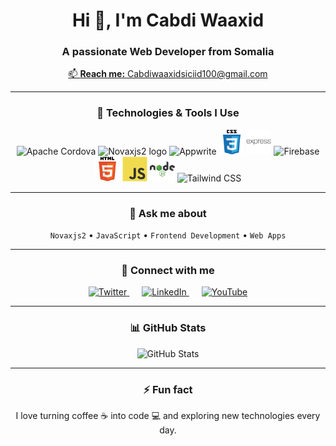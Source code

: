 <h1 align="center">Hi 👋, I'm Cabdi Waaxid</h1>
<h3 align="center">A passionate Web Developer from Somalia</h3>

<p align="center">
  <a href="mailto:cabdiwaaxidsiciid100@gmail.com" target="_blank">
    📫 <strong>Reach me:</strong> Cabdiwaaxidsiciid100@gmail.com
  </a>
</p>

---

<h3 align="center">🚀 Technologies & Tools I Use</h3>
<p align="center">
  <img alt="Apache Cordova" src="https://www.vectorlogo.zone/logos/apache_cordova/apache_cordova-icon.svg" width="40" height="40" />
  <img src="https://novaxjs2.vercel.app/logo.png" width="40" height="40" alt="Novaxjs2 logo">
  <img alt="Appwrite" src="https://www.vectorlogo.zone/logos/appwriteio/appwriteio-icon.svg" width="40" height="40" />
  <img alt="CSS3" src="https://raw.githubusercontent.com/devicons/devicon/master/icons/css3/css3-original-wordmark.svg" width="40" height="40" />
  <img alt="ExpressJS" src="https://raw.githubusercontent.com/devicons/devicon/master/icons/express/express-original-wordmark.svg" width="40" height="40" />
  <img alt="Firebase" src="https://www.vectorlogo.zone/logos/firebase/firebase-icon.svg" width="40" height="40" />
  <img alt="HTML5" src="https://raw.githubusercontent.com/devicons/devicon/master/icons/html5/html5-original-wordmark.svg" width="40" height="40" />
  <img alt="JavaScript" src="https://raw.githubusercontent.com/devicons/devicon/master/icons/javascript/javascript-original.svg" width="40" height="40" />
  <img alt="Node.js" src="https://raw.githubusercontent.com/devicons/devicon/master/icons/nodejs/nodejs-original-wordmark.svg" width="40" height="40" />
  <img alt="Tailwind CSS" src="https://www.vectorlogo.zone/logos/tailwindcss/tailwindcss-icon.svg" width="40" height="40" />
</p>

---

<h3 align="center">💬 Ask me about</h3>
<p align="center">
  <code>Novaxjs2</code> • <code>JavaScript</code> • <code>Frontend Development</code> • <code>Web Apps</code>
</p>

---

<h3 align="center">🔗 Connect with me</h3>
<p align="center">
  <a href="https://twitter.com/cabdiwaaxi100" target="_blank" rel="noopener noreferrer" style="margin: 0 10px;">
    <img src="https://raw.githubusercontent.com/rahuldkjain/github-profile-readme-generator/master/src/images/icons/Social/twitter.svg" alt="Twitter" width="40" height="40" />
  </a>
  <a href="https://www.linkedin.com/in/cabdi-waaxid-siciid-224b622b7" target="_blank" rel="noopener noreferrer" style="margin: 0 10px;">
    <img src="https://raw.githubusercontent.com/rahuldkjain/github-profile-readme-generator/master/src/images/icons/Social/linked-in-alt.svg" alt="LinkedIn" width="40" height="40" />
  </a>
  <a href="https://www.youtube.com/@cabdi_waaxid_siciid" target="_blank" rel="noopener noreferrer" style="margin: 0 10px;">
    <img src="https://raw.githubusercontent.com/rahuldkjain/github-profile-readme-generator/master/src/images/icons/Social/youtube.svg" alt="YouTube" width="40" height="40" />
  </a>
</p>

---

<h3 align="center">📊 GitHub Stats</h3>
<p align="center">
  <img src="https://github-readme-stats.vercel.app/api?username=WhoappRoom&show_icons=true&theme=radical" alt="GitHub Stats" />
</p>

---

<h3 align="center">⚡ Fun fact</h3>
<p align="center">I love turning coffee ☕ into code 💻 and exploring new technologies every day.</p>
